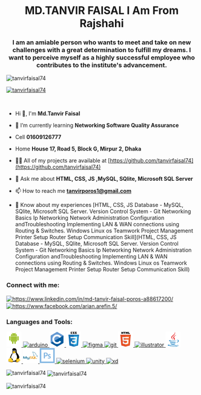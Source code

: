 <h1 align="center">MD.TANVIR FAISAL
I Am From Rajshahi </h1>

<h3 align="center">I am an amiable person who wants to meet and take on new challenges with a great determination to fulfill my dreams. I want to perceive myself as a highly successful employee who contributes to the institute's advancement.</h3>

<p align="left"> <img src="https://komarev.com/ghpvc/?username=tanvirfaisal74&label=Profile%20views&color=0e75b6&style=flat" alt="tanvirfaisal74" /> </p>

<p align="left"> <a href="https://github.com/ryo-ma/github-profile-trophy"><img src="https://github-profile-trophy.vercel.app/?username=tanvirfaisal74" alt="tanvirfaisal74" /></a> </p>

<p align="left"> <a href="https://twitter.com/" target="blank"><img src="https://img.shields.io/twitter/follow/?logo=twitter&style=for-the-badge" alt="" /></a> </p>

- Hi 👋, I'm **Md.Tanvir Faisal**

- 🌱 I’m currently learning **Networking Software Quality Assurance**

- Cell **01609126777**

- Home **House 17, Road 5, Block G, Mirpur 2, Dhaka**

- 👨‍💻 All of my projects are available at [https://github.com/tanvirfaisal74](https://github.com/tanvirfaisal74)

- 💬 Ask me about **HTML, CSS, JS ,MySQL, SQlite, Microsoft SQL Server**

- 📫 How to reach me **tanvirporos1@gmail.com**

- 📄 Know about my experiences [HTML, CSS, JS Database - MySQL, SQlite, Microsoft SQL Server. Version Control System - Git Networking Basics Ip Networking Network Administration Configuration andTroubleshooting Implementing LAN & WAN connections using Routing & Switches. Windows Linux os Teamwork Project Management Printer Setup Router Setup Communication Skill](HTML, CSS, JS Database - MySQL, SQlite, Microsoft SQL Server. Version Control System - Git Networking Basics Ip Networking Network Administration Configuration andTroubleshooting Implementing LAN & WAN connections using Routing & Switches. Windows Linux os Teamwork Project Management Printer Setup Router Setup Communication Skill)

<h3 align="left">Connect with me:</h3>
<p align="left">
<a href="https://linkedin.com/in/https://www.linkedin.com/in/md-tanvir-faisal-poros-a88617200/" target="blank"><img align="center" src="https://raw.githubusercontent.com/rahuldkjain/github-profile-readme-generator/master/src/images/icons/Social/linked-in-alt.svg" alt="https://www.linkedin.com/in/md-tanvir-faisal-poros-a88617200/" height="30" width="40" /></a>
<a href="https://fb.com/https://www.facebook.com/arian.arefin.5/" target="blank"><img align="center" src="https://raw.githubusercontent.com/rahuldkjain/github-profile-readme-generator/master/src/images/icons/Social/facebook.svg" alt="https://www.facebook.com/arian.arefin.5/" height="30" width="40" /></a>
</p>

<h3 align="left">Languages and Tools:</h3>
<p align="left"> <a href="https://developer.android.com" target="_blank" rel="noreferrer"> <img src="https://raw.githubusercontent.com/devicons/devicon/master/icons/android/android-original-wordmark.svg" alt="android" width="40" height="40"/> </a> <a href="https://www.arduino.cc/" target="_blank" rel="noreferrer"> <img src="https://cdn.worldvectorlogo.com/logos/arduino-1.svg" alt="arduino" width="40" height="40"/> </a> <a href="https://www.cprogramming.com/" target="_blank" rel="noreferrer"> <img src="https://raw.githubusercontent.com/devicons/devicon/master/icons/c/c-original.svg" alt="c" width="40" height="40"/> </a> <a href="https://www.w3schools.com/css/" target="_blank" rel="noreferrer"> <img src="https://raw.githubusercontent.com/devicons/devicon/master/icons/css3/css3-original-wordmark.svg" alt="css3" width="40" height="40"/> </a> <a href="https://www.figma.com/" target="_blank" rel="noreferrer"> <img src="https://www.vectorlogo.zone/logos/figma/figma-icon.svg" alt="figma" width="40" height="40"/> </a> <a href="https://git-scm.com/" target="_blank" rel="noreferrer"> <img src="https://www.vectorlogo.zone/logos/git-scm/git-scm-icon.svg" alt="git" width="40" height="40"/> </a> <a href="https://www.w3.org/html/" target="_blank" rel="noreferrer"> <img src="https://raw.githubusercontent.com/devicons/devicon/master/icons/html5/html5-original-wordmark.svg" alt="html5" width="40" height="40"/> </a> <a href="https://www.adobe.com/in/products/illustrator.html" target="_blank" rel="noreferrer"> <img src="https://www.vectorlogo.zone/logos/adobe_illustrator/adobe_illustrator-icon.svg" alt="illustrator" width="40" height="40"/> </a> <a href="https://www.java.com" target="_blank" rel="noreferrer"> <img src="https://raw.githubusercontent.com/devicons/devicon/master/icons/java/java-original.svg" alt="java" width="40" height="40"/> </a> <a href="https://www.linux.org/" target="_blank" rel="noreferrer"> <img src="https://raw.githubusercontent.com/devicons/devicon/master/icons/linux/linux-original.svg" alt="linux" width="40" height="40"/> </a> <a href="https://www.mysql.com/" target="_blank" rel="noreferrer"> <img src="https://raw.githubusercontent.com/devicons/devicon/master/icons/mysql/mysql-original-wordmark.svg" alt="mysql" width="40" height="40"/> </a> <a href="https://www.photoshop.com/en" target="_blank" rel="noreferrer"> <img src="https://raw.githubusercontent.com/devicons/devicon/master/icons/photoshop/photoshop-line.svg" alt="photoshop" width="40" height="40"/> </a> <a href="https://www.selenium.dev" target="_blank" rel="noreferrer"> <img src="https://raw.githubusercontent.com/detain/svg-logos/780f25886640cef088af994181646db2f6b1a3f8/svg/selenium-logo.svg" alt="selenium" width="40" height="40"/> </a> <a href="https://unity.com/" target="_blank" rel="noreferrer"> <img src="https://www.vectorlogo.zone/logos/unity3d/unity3d-icon.svg" alt="unity" width="40" height="40"/> </a> <a href="https://www.adobe.com/products/xd.html" target="_blank" rel="noreferrer"> <img src="https://cdn.worldvectorlogo.com/logos/adobe-xd.svg" alt="xd" width="40" height="40"/> </a> </p>

<p><img align="left" src="https://github-readme-stats.vercel.app/api/top-langs?username=tanvirfaisal74&show_icons=true&locale=en&layout=compact" alt="tanvirfaisal74" /></p>

<p>&nbsp;<img align="center" src="https://github-readme-stats.vercel.app/api?username=tanvirfaisal74&show_icons=true&locale=en" alt="tanvirfaisal74" /></p>

<p><img align="center" src="https://github-readme-streak-stats.herokuapp.com/?user=tanvirfaisal74&" alt="tanvirfaisal74" /></p>

